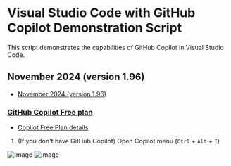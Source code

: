 # Visual Studio Code with GitHub Copilot Demonstration Script

This script demonstrates the capabilities of GitHub Copilot in Visual Studio Code.

## November 2024 (version 1.96)

- [November 2024 (version 1.96)](https://code.visualstudio.com/updates/v1_96)

### [GitHub Copilot Free plan](https://code.visualstudio.com/updates/v1_96#_github-copilot-free-plan)
- [Copilot Free Plan details](https://docs.github.com/en/copilot/about-github-copilot/subscription-plans-for-github-copilot)

1. (If you don't have GitHub Copilot) Open Copilot menu (`Ctrl` + `Alt` + `I`)

![Image](https://github.com/user-attachments/assets/fecaa3fc-96f7-456e-921c-dadd4bc6c3c6)
![Image](https://github.com/user-attachments/assets/eb956fb8-16c1-4d06-89bc-884b04552e95)
